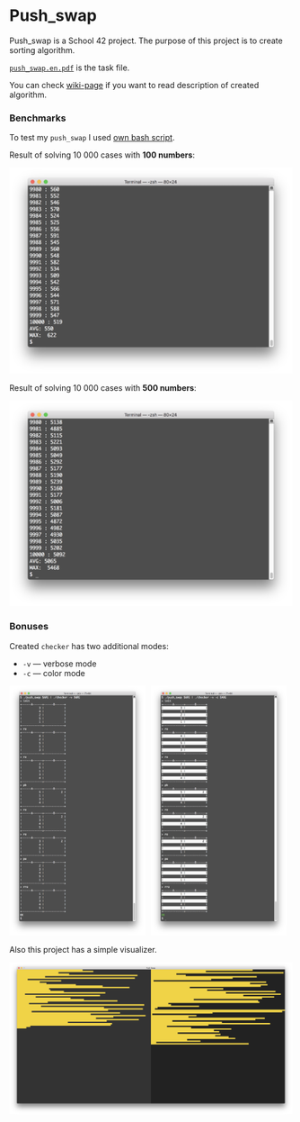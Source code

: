# Push_swap

Push_swap is a School 42 project. The purpose of this project is to create sorting algorithm.

[`push_swap.en.pdf`](/push_swap.en.pdf) is the task file.

You can check [wiki-page](../../wiki/Algorithm) if you want to read description of created algorithm.

### Benchmarks

To test my `push_swap` I used [own bash script](benchmark.sh).

Result of solving 10 000 cases with **100 numbers**:

![benchmark_100](/images/benchmark_100.png)

Result of solving 10 000 cases with **500 numbers**:

![benchmark_500](/images/benchmark_500.png)

### Bonuses

Created `checker` has two additional modes:

* `-v` — verbose mode
* `-c` — color mode

<p align="center">
  <img src="/images/checker_(verbose_mode).png" width="48%" alt="checker (verbose mode)" align="left"/>
  <img src="/images/checker_(verbose_and_color_mode).png" width="48%" alt="checker (verbose and color mode)"/>
</p>

Also this project has a simple visualizer.

![visualizer](/images/visualizer.png)

